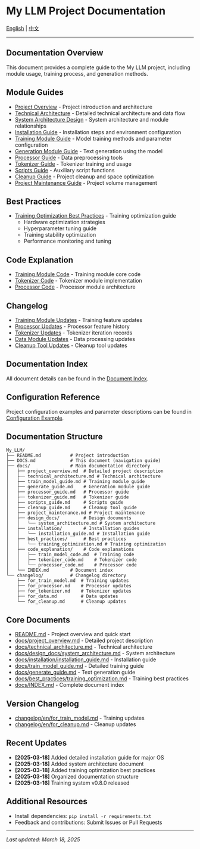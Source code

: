 # My LLM Project Documentation

[English](./DOCS_en.md) | [中文](../cn/DOCS_cn.md)

---

## Documentation Overview

This document provides a complete guide to the My LLM project, including module usage, training process, and generation methods.

## Module Guides

- [Project Overview](./project_overview.md) - Project introduction and architecture
- [Technical Architecture](./technical_architecture.md) - Detailed technical architecture and data flow
- [System Architecture Design](./design_docs/system_architecture.md) - System architecture and module relationships
- [Installation Guide](./installation/installation_guide.md) - Installation steps and environment configuration
- [Training Module Guide](./train_model_guide.md) - Model training methods and parameter configuration
- [Generation Module Guide](./generate_guide.md) - Text generation using the model
- [Processor Guide](./processor_guide.md) - Data preprocessing tools
- [Tokenizer Guide](./tokenizer_guide.md) - Tokenizer training and usage
- [Scripts Guide](./scripts_guide.md) - Auxiliary script functions
- [Cleanup Guide](./cleanup_guide.md) - Project cleanup and space optimization
- [Project Maintenance Guide](./project_maintenance.md) - Project volume management

## Best Practices

- [Training Optimization Best Practices](./best_practices/training_optimization.md) - Training optimization guide
  - Hardware optimization strategies
  - Hyperparameter tuning guide
  - Training stability optimization
  - Performance monitoring and tuning

## Code Explanation

- [Training Module Code](./code_explanation/train_model_code.md) - Training module core code
- [Tokenizer Code](./code_explanation/tokenizer_code.md) - Tokenizer module implementation
- [Processor Code](./code_explanation/processor_code.md) - Processor module architecture

## Changelog

- [Training Module Updates](../../changelog/en/for_train_model.md) - Training feature updates
- [Processor Updates](../../changelog/en/for_processor.md) - Processor feature history
- [Tokenizer Updates](../../changelog/en/for_tokenizer.md) - Tokenizer iteration records
- [Data Module Updates](../../changelog/en/for_data.md) - Data processing updates
- [Cleanup Tool Updates](../../changelog/en/for_cleanup.md) - Cleanup tool updates

## Documentation Index

All document details can be found in the [Document Index](./INDEX.md).

## Configuration Reference

Project configuration examples and parameter descriptions can be found in [Configuration Example](../../config/config.yaml).

## Documentation Structure

```
My_LLM/
├── README.md           # Project introduction
├── DOCS.md             # This document (navigation guide)
├── docs/               # Main documentation directory
│   ├── project_overview.md  # Detailed project description
│   ├── technical_architecture.md # Technical architecture
│   ├── train_model_guide.md # Training module guide
│   ├── generate_guide.md    # Generation module guide
│   ├── processor_guide.md   # Processor guide
│   ├── tokenizer_guide.md   # Tokenizer guide
│   ├── scripts_guide.md     # Scripts guide
│   ├── cleanup_guide.md     # Cleanup tool guide
│   ├── project_maintenance.md # Project maintenance
│   ├── design_docs/         # Design documents
│   │   └── system_architecture.md # System architecture
│   ├── installation/        # Installation guides
│   │   └── installation_guide.md # Installation guide
│   ├── best_practices/      # Best practices
│   │   └── training_optimization.md # Training optimization
│   ├── code_explanation/    # Code explanations
│   │   ├── train_model_code.md  # Training code
│   │   ├── tokenizer_code.md    # Tokenizer code
│   │   └── processor_code.md    # Processor code
│   └── INDEX.md        # Document index
└── changelog/          # Changelog directory
    ├── for_train_model.md  # Training updates
    ├── for_processor.md    # Processor updates
    ├── for_tokenizer.md    # Tokenizer updates
    ├── for_data.md         # Data updates
    └── for_cleanup.md      # Cleanup updates
```

## Core Documents

- [README.md](../../README.md) - Project overview and quick start
- [docs/project_overview.md](./project_overview.md) - Detailed project description
- [docs/technical_architecture.md](./technical_architecture.md) - Technical architecture
- [docs/design_docs/system_architecture.md](./design_docs/system_architecture.md) - System architecture
- [docs/installation/installation_guide.md](./installation/installation_guide.md) - Installation guide
- [docs/train_model_guide.md](./train_model_guide.md) - Detailed training guide
- [docs/generate_guide.md](./generate_guide.md) - Text generation guide
- [docs/best_practices/training_optimization.md](./best_practices/training_optimization.md) - Training best practices
- [docs/INDEX.md](./INDEX.md) - Complete document index

## Version Changelog

- [changelog/en/for_train_model.md](../../changelog/en/for_train_model.md) - Training updates
- [changelog/en/for_cleanup.md](../../changelog/en/for_cleanup.md) - Cleanup updates

## Recent Updates

- **[2025-03-18]** Added detailed installation guide for major OS
- **[2025-03-18]** Added system architecture document
- **[2025-03-18]** Added training optimization best practices
- **[2025-03-18]** Organized documentation structure
- **[2025-03-16]** Training system v0.8.0 released

## Additional Resources

- Install dependencies: `pip install -r requirements.txt`
- Feedback and contributions: Submit Issues or Pull Requests

---

*Last updated: March 18, 2025*